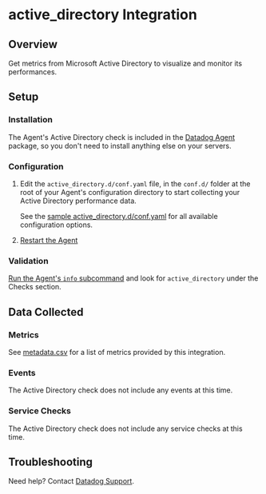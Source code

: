 # active_directory Integration

## Overview

Get metrics from Microsoft Active Directory to visualize and monitor its performances.

## Setup

### Installation

The Agent's Active Directory check is included in the [Datadog Agent][4] package, so you don't need to install anything else on your servers.

### Configuration

1. Edit the `active_directory.d/conf.yaml` file, in the `conf.d/` folder at the root of your Agent's configuration directory to start collecting your Active Directory performance data.

    See the [sample active_directory.d/conf.yaml][1] for all available configuration options.

2. [Restart the Agent][7]

### Validation

[Run the Agent's `info` subcommand][2] and look for `active_directory` under the Checks section.

## Data Collected

### Metrics
See [metadata.csv][3] for a list of metrics provided by this integration.

### Events
The Active Directory check does not include any events at this time.

### Service Checks
The Active Directory check does not include any service checks at this time.

## Troubleshooting
Need help? Contact [Datadog Support][5].

[1]: https://github.com/DataDog/integrations-core/blob/master/active_directory/datadog_checks/active_directory/data/conf.yaml.example
[2]: https://docs.datadoghq.com/agent/faq/agent-commands/#agent-status-and-information
[3]: https://github.com/DataDog/integrations-core/blob/master/active_directory/metadata.csv
[4]: https://app.datadoghq.com/account/settings#agent
[5]: https://docs.datadoghq.com/help/
[7]: https://docs.datadoghq.com/agent/faq/agent-commands/#start-stop-restart-the-agent
